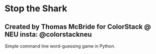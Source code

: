 # Stop the Shark
## Created by Thomas McBride for ColorStack @ NEU insta: @colorstackneu
Simple command line word-guessing game in Python. 
